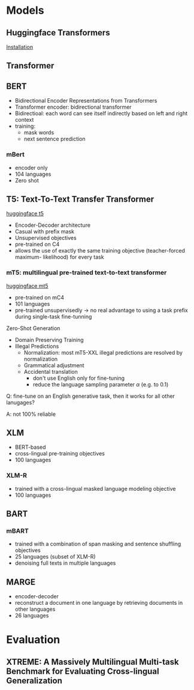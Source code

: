 # Models

## Huggingface Transformers

[Installation](https://huggingface.co/docs/transformers/installation)

## Transformer

## BERT

- Bidirectional Encoder Representations from Transformers
- Transformer encoder: bidirectional transformer
- Bidirectioal: each word can see itself indirectly based on left and right context
- training:
  - mask words
  - next sentence prediction

### mBert

- encoder only
- 104 languages
- Zero shot

## T5: Text-To-Text Transfer Transformer

[huggingface t5](https://huggingface.co/docs/transformers/model_doc/t5)

- Encoder-Decoder architecture
- Casual with prefix mask
- Unsupervised objectives
- pre-trained on C4
- allows the use of exactly the same training objective (teacher-forced maximum- likelihood) for every task

### mT5: multilingual pre-trained text-to-text transformer

[huggingface mt5](https://huggingface.co/docs/transformers/model_doc/mt5)

- pre-trained on mC4
- 101 languages
- pre-trained unsupervisedly -> no real advantage to using a task prefix during single-task fine-tunning

Zero-Shot Generation

- Domain Preserving Training
- Illegal Predictions
  - Normalization: most mT5-XXL illegal predictions are resolved by normalization
  - Grammatical adjustment
  - Accidental translation
    - don't use English only for fine-tuning
    - reduce the language sampling parameter $\alpha$ (e.g. to 0.1)

Q: fine-tune on an English generative task, then it works for all other lanugages?

A: not 100% reliable

## XLM

- BERT-based
- cross-lingual pre-training objectives
- 100 languages

### XLM-R

- trained with a cross-lingual masked language modeling objective
- 100 languages

## BART

### mBART

- trained with a combination of span masking and sentence shuffling objectives
- 25 languages (subset of XLM-R)
- denoising full texts in multiple languages

## MARGE

- encoder-decoder
- reconstruct a document in one language by retrieving documents in other languages
- 26 languages

# Evaluation

## XTREME: A Massively Multilingual Multi-task Benchmark for Evaluating Cross-lingual Generalization